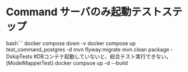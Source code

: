 # Command サーバのみ起動テストステップ
bash```
docker compose down -v
docker compose up test_command_postgres -d
mvn flyway:migrate
mvn clean package -DskipTests               #DBコンテナ起動していないと、総合テスト実行できない。 (ModelMapperTest)
docker compsoe up -d --build
```